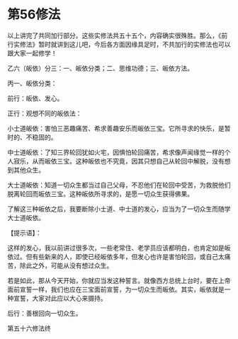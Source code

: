 # 第56修法

以上讲完了共同加行部分。这些实修法共五十五个，内容确实很殊胜。那么，《前行实修法》暂时就讲到这儿吧，今后各方面因缘具足时，不共加行的实修法也可以跟大家一起修学！

乙六（皈依）分三：一、皈依分类；二、思维功德；三、皈依方法。

丙一、皈依分类：

前行：皈依、发心。

正行：观想不同的皈依法：

小士道皈依：害怕三恶趣痛苦、希求善趣安乐而皈依三宝。它所寻求的快乐，是暂时的、不稳固的。

中士道皈依：了知三界轮回犹如火宅，因惧怕轮回痛苦，希求像声闻缘觉一样的个人寂乐，从而皈依三宝。这种皈依也不究竟，因其只想自己从轮回中解脱，没有想到其他众生。

大士道皈依：知道一切众生都当过自己父母，不忍他们在轮回中受苦，为救脱他们脱离轮回而皈依三宝。这种皈依所寻求的，是愿一切众生获得佛果。

了解这三种皈依之后，我要断除小士道、中士道的发心，应当为了一切众生而随学大士道皈依。

【提示语】：

这样的发心，我以前讲过很多次，一些老常住、老学员应该都明白，也肯定如是皈依过。但有些新来的人，即使已经皈依多年，但发心也许是害怕轮回，或自己太痛苦，除此之外，可能从没有想过众生。

若是如此，那从今天开始，你就应当发这种誓言。就像西方总统上台时，要在上帝面前宣誓一样，我们也应在三宝面前宣誓，为一切众生而皈依。其实，皈依就是一种宣誓，大家对此应以大心来摄持。

后行：善根回向一切众生。

第五十六修法终

